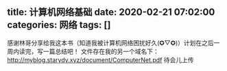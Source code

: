 title: 计算机网络基础
date: 2020-02-21 07:02:00
categories: 网络
tags: []
---
感谢林哥分享给我这本书（知道我被计算机网络困扰好久(✪▽✪)）计划在之后一周内读完，写一篇总结吧！
文件存在我的另一个域名下：
http://myblog.starydy.xyz/document/ComputerNet.pdf
待会儿上传
